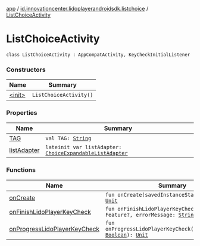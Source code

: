 [app](../../index.md) / [id.innovationcenter.lidoplayerandroidsdk.listchoice](../index.md) / [ListChoiceActivity](./index.md)

# ListChoiceActivity

`class ListChoiceActivity : AppCompatActivity, KeyCheckInitialListener`

### Constructors

| Name | Summary |
|---|---|
| [&lt;init&gt;](-init-.md) | `ListChoiceActivity()` |

### Properties

| Name | Summary |
|---|---|
| [TAG](-t-a-g.md) | `val TAG: `[`String`](https://kotlinlang.org/api/latest/jvm/stdlib/kotlin/-string/index.html) |
| [listAdapter](list-adapter.md) | `lateinit var listAdapter: `[`ChoiceExpandableListAdapter`](../-choice-expandable-list-adapter/index.md) |

### Functions

| Name | Summary |
|---|---|
| [onCreate](on-create.md) | `fun onCreate(savedInstanceState: `[`Bundle`](https://developer.android.com/reference/android/os/Bundle.html)`?): `[`Unit`](https://kotlinlang.org/api/latest/jvm/stdlib/kotlin/-unit/index.html) |
| [onFinishLidoPlayerKeyCheck](on-finish-lido-player-key-check.md) | `fun onFinishLidoPlayerKeyCheck(feature: Feature?, errorMessage: `[`String`](https://kotlinlang.org/api/latest/jvm/stdlib/kotlin/-string/index.html)`?): `[`Unit`](https://kotlinlang.org/api/latest/jvm/stdlib/kotlin/-unit/index.html) |
| [onProgressLidoPlayerKeyCheck](on-progress-lido-player-key-check.md) | `fun onProgressLidoPlayerKeyCheck(isShowProgress: `[`Boolean`](https://kotlinlang.org/api/latest/jvm/stdlib/kotlin/-boolean/index.html)`): `[`Unit`](https://kotlinlang.org/api/latest/jvm/stdlib/kotlin/-unit/index.html) |
